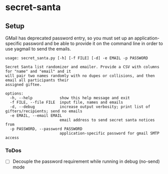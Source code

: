 # secret-santa

## Setup
GMail has deprecated password entry, so you must set up an application-specific password and be able to provide it on the command line in order to use yagmail to send the emails.

```
usage: secret_santa.py [-h] [-f FILE] [-d] -e EMAIL -p PASSWORD

Secret Santa list randomizer and emailer. Provide a CSV with columns for "name" and "email" and it
will pair two names randomly with no dupes or collisions, and then email all participants their
assigned giftee.

options:
  -h, --help            show this help message and exit
  -f FILE, --file FILE  input file, names and emails
  -d, --debug           increase output verbosity; print list of gifters/recipients; send no emails
  -e EMAIL, --email EMAIL
                        email address to send secret santa notices from
  -p PASSWORD, --password PASSWORD
                        application-specific password for gmail SMTP access
```

### ToDos
- [ ] Decouple the password requirement while running in debug (no-send) mode